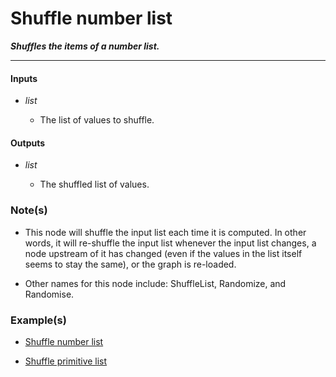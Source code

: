 # Shuffle number list

**_Shuffles the items of a number list._**

---


#### Inputs

* _list_

  * The list of values to shuffle.


#### Outputs

* _list_

  * The shuffled list of values.


### Note(s)

* This node will shuffle the input list each time it is computed. In other words, it will re-shuffle the input list whenever the input list changes, a node upstream of it has changed (even if the values in the list itself seems to stay the same), or the graph is re-loaded.

* Other names for this node include: ShuffleList, Randomize, and Randomise.


### Example(s)

* <a href="https://creator.trimble.com/graph?assetURI=whp:fbed43f7-7809-4058-a081-0be7b4d282ca&version=latest" target="_blank">Shuffle number list</a>

* <a href="https://creator.trimble.com/graph?assetURI=whp:011d4f37-c270-4b29-ae82-641ea371f336&version=latest" target="_blank">Shuffle primitive list</a>
